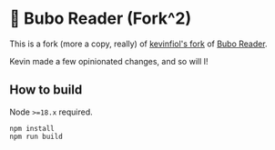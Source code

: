 # 🦉 Bubo Reader (Fork^2)

This is a fork (more a copy, really) of [kevinfiol's fork](https://github.com/kevinfiol/rss-reader) of [Bubo Reader](https://github.com/georgemandis/bubo-rss).

Kevin made a few opinionated changes, and so will I!

## How to build

Node `>=18.x` required.

```shell
npm install
npm run build
```
